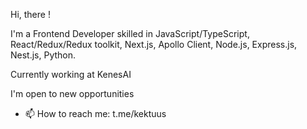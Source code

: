 
Hi, there !

I'm a Frontend Developer skilled in JavaScript/TypeScript, React/Redux/Redux toolkit, Next.js, Apollo Client, Node.js, Express.js, Nest.js, Python.

Currently working at KenesAI

I'm open to new opportunities 
- 📫 How to reach me: t.me/kektuus

